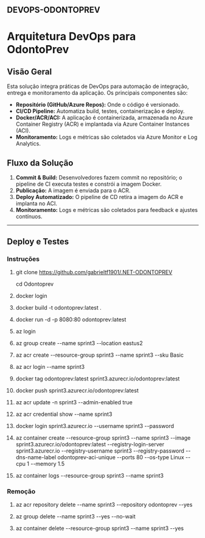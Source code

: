 ## DEVOPS-ODONTOPREV

# Arquitetura DevOps para OdontoPrev

## Visão Geral
Esta solução integra práticas de DevOps para automação de integração, entrega e monitoramento da aplicação. Os principais componentes são:
- **Repositório (GitHub/Azure Repos):** Onde o código é versionado.
- **CI/CD Pipeline:** Automatiza build, testes, containerização e deploy.
- **Docker/ACR/ACI:** A aplicação é containerizada, armazenada no Azure Container Registry (ACR) e implantada via Azure Container Instances (ACI).
- **Monitoramento:** Logs e métricas são coletados via Azure Monitor e Log Analytics.

## Fluxo da Solução
1. **Commit & Build:** Desenvolvedores fazem commit no repositório; o pipeline de CI executa testes e constrói a imagem Docker.
2. **Publicação:** A imagem é enviada para o ACR.
3. **Deploy Automatizado:** O pipeline de CD retira a imagem do ACR e implanta no ACI.
4. **Monitoramento:** Logs e métricas são coletados para feedback e ajustes contínuos.


-----------------------------------------------------------------------------------------------------------------------------------------------------------------------------------

## Deploy e Testes
### Instruções

1. git clone https://github.com/gabrieltf1901/.NET-ODONTOPREV

   cd Odontoprev

2. docker login 

3. docker build -t odontoprev:latest .

4. docker run -d -p 8080:80 odontoprev:latest

5. az login

6. az group create --name sprint3 --location eastus2

7. az acr create --resource-group sprint3 --name sprint3 --sku Basic

8. az acr login --name sprint3

9. docker tag odontoprev:latest sprint3.azurecr.io/odontoprev:latest
   
10. docker push sprint3.azurecr.io/odontoprev:latest

11. az acr update -n sprint3 --admin-enabled true

12. az acr credential show --name sprint3

13. docker login sprint3.azurecr.io --username sprint3 --password <senha>

14. az container create --resource-group sprint3 --name sprint3 --image sprint3.azurecr.io/odontoprev:latest --registry-login-server sprint3.azurecr.io --registry-username sprint3 --registry-password <senha> --dns-name-label odontoprev-aci-unique --ports 80 --os-type Linux --cpu 1 --memory 1.5

15. az container logs --resource-group sprint3 --name sprint3


### Remoção

1. az acr repository delete --name sprint3 --repository odontoprev --yes

2. az group delete --name sprint3 --yes --no-wait

3. az container delete --resource-group sprint3 --name sprint3 --yes




